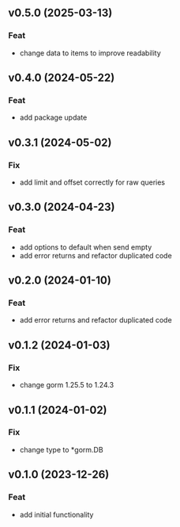 ## v0.5.0 (2025-03-13)

### Feat

- change data to items to improve readability

## v0.4.0 (2024-05-22)

### Feat

- add package update

## v0.3.1 (2024-05-02)

### Fix

- add limit and offset correctly for raw queries

## v0.3.0 (2024-04-23)

### Feat

- add options to default when send empty
- add error returns and refactor duplicated code

## v0.2.0 (2024-01-10)

### Feat

- add error returns and refactor duplicated code

## v0.1.2 (2024-01-03)

### Fix

- change gorm 1.25.5 to 1.24.3

## v0.1.1 (2024-01-02)

### Fix

- change type to *gorm.DB

## v0.1.0 (2023-12-26)

### Feat

- add initial functionality
